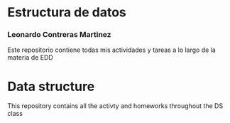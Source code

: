 # Estructura de datos
### Leonardo Contreras Martinez

Este repositorio contiene todas mis actividades y tareas a lo largo de la materia de EDD

# Data structure
This repository contains all the activty and homeworks throughout the DS class